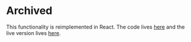 # Archived

This functionality is reimplemented in React. The code lives [here](https://github.com/jkjustjoshing/kramer.run/blob/ddcebf2881d0988be93043a6c847c5d948457d53/app/routes/candle.tsx) and the live version lives [here](https://kramer.run/candle).
